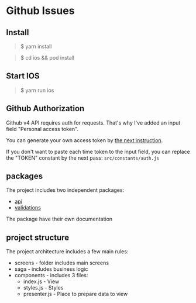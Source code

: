 # Github Issues

## Install

> \$ yarn install

> \$ cd ios && pod install

## Start IOS

> \$ yarn run ios

## Github Authorization

Github v4 API requires auth for requests.
That's why I've added an input field "Personal access token".

You can generate your own access token by [the next instruction](https://docs.github.com/en/github/authenticating-to-github/creating-a-personal-access-token).

If you don't want to paste each time token to the input field, you can replace the "TOKEN" constant by the next pass: `src/constants/auth.js`

## packages

The project includes two independent packages:

- [api](./src/packages/api/README.md)
- [validations](./src/packages/validations/README.md)

The package have their own documentation

## project structure

The project architecture includes a few main rules:

- screens - folder includes main screens
- saga - includes business logic
- components - includes 3 files:
  - index.js - View
  - styles.js - Styles
  - presenter.js - Place to prepare data to view
